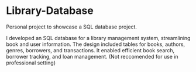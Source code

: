 # Library-Database
Personal project to showcase a SQL database project.

I developed an SQL database for a library management system, streamlining book and user information. The design included tables for books, authors, genres, borrowers, and transactions. It enabled efficient book search, borrower tracking, and loan management. (Not reccomended for use in professional setting)
